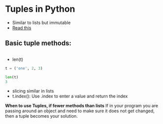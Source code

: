 # Tuples in Python

* Similar to lists but immutable
* [Read this](https://github.com/Pierian-Data/Complete-Python-3-Bootcamp/blob/master/00-Python%20Object%20and%20Data%20Structure%20Basics/06-Tuples.ipynb)

## Basic tuple methods:
```python
```
* len(t)
```python
t = ('one', 2, 3)

len(t)
3
```
* slicing similar in lists
* t.index():  Use .index to enter a value and return the index

**When to use Tuples, if fewer methods than lists**
If in your program you are passing around an object and need to make sure it does not get changed, then a tuple becomes your solution.